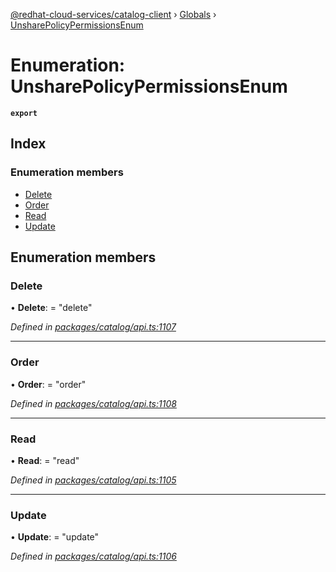 [@redhat-cloud-services/catalog-client](../README.md) › [Globals](../globals.md) › [UnsharePolicyPermissionsEnum](unsharepolicypermissionsenum.md)

# Enumeration: UnsharePolicyPermissionsEnum

**`export`** 

## Index

### Enumeration members

* [Delete](unsharepolicypermissionsenum.md#delete)
* [Order](unsharepolicypermissionsenum.md#order)
* [Read](unsharepolicypermissionsenum.md#read)
* [Update](unsharepolicypermissionsenum.md#update)

## Enumeration members

###  Delete

• **Delete**: = "delete"

*Defined in [packages/catalog/api.ts:1107](https://github.com/RedHatInsights/javascript-clients/blob/master/packages/catalog/api.ts#L1107)*

___

###  Order

• **Order**: = "order"

*Defined in [packages/catalog/api.ts:1108](https://github.com/RedHatInsights/javascript-clients/blob/master/packages/catalog/api.ts#L1108)*

___

###  Read

• **Read**: = "read"

*Defined in [packages/catalog/api.ts:1105](https://github.com/RedHatInsights/javascript-clients/blob/master/packages/catalog/api.ts#L1105)*

___

###  Update

• **Update**: = "update"

*Defined in [packages/catalog/api.ts:1106](https://github.com/RedHatInsights/javascript-clients/blob/master/packages/catalog/api.ts#L1106)*
